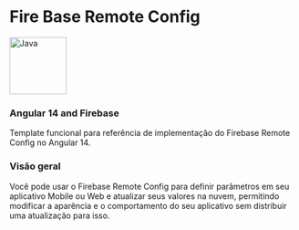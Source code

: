 # Fire Base Remote Config


<p align="left">
  <img alt="Java" width="100px" src="https://emendes.com/wp-content/uploads/2019/08/angular-firebase-1024x653.png" />
</p>

### Angular 14 and Firebase 

Template funcional para referência de implementação do Firebase Remote Config no Angular 14. 

### Visão geral
Você pode usar o Firebase Remote Config para definir parâmetros em seu aplicativo Mobile ou Web e atualizar seus valores na nuvem, permitindo modificar a aparência e o comportamento do seu aplicativo sem distribuir uma atualização para isso.


